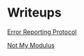 # Writeups

[Error Reporting Protocol](https://github.com/ulissesj/CTFs/blob/main/247CTF/error_reporting_protocol/error_reporting_protocol.md)

[Not My Modulus](https://github.com/ulissesj/CTFs/blob/main/247CTF/not_my_modulus/not_my_modulus.md)

